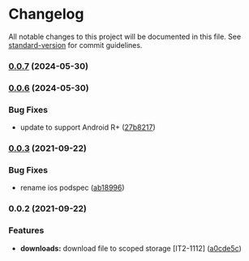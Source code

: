 # Changelog

All notable changes to this project will be documented in this file. See [standard-version](https://github.com/conventional-changelog/standard-version) for commit guidelines.

### [0.0.7](https://github.com/SimpliField/filesaver/compare/v0.0.6...v0.0.7) (2024-05-30)

### [0.0.6](https://github.com/SimpliField/filesaver/compare/v0.0.3...v0.0.6) (2024-05-30)


### Bug Fixes

* update to support Android R+ ([27b8217](https://github.com/SimpliField/filesaver/commit/27b82173d7adae1392e66af27dc253f40fa5a686))

### [0.0.3](https://github.com/SimpliField/filesaver/compare/v0.0.2...v0.0.3) (2021-09-22)


### Bug Fixes

* rename ios podspec ([ab18996](https://github.com/SimpliField/filesaver/commit/ab1899665db0754dbcfc5155eadc0e5a2c89db26))

### 0.0.2 (2021-09-22)


### Features

* **downloads:** download file to scoped storage [IT2-1112] ([a0cde5c](https://github.com/SimpliField/filesaver/commit/a0cde5c36b6dda6c60e85d70f49821a4fda51e25))
